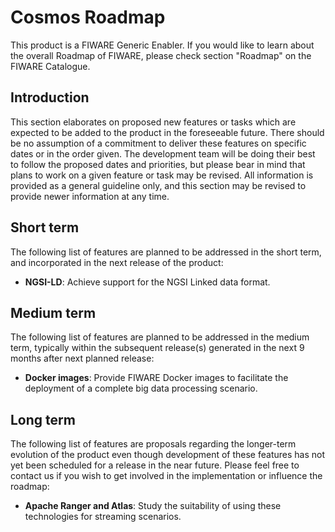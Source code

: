 # Cosmos Roadmap

This product is a FIWARE Generic Enabler. If you would like to learn about the overall Roadmap of FIWARE, please check
section "Roadmap" on the FIWARE Catalogue.

## Introduction

This section elaborates on proposed new features or tasks which are expected to be added to the product in the
foreseeable future. There should be no assumption of a commitment to deliver these features on specific dates or in the
order given. The development team will be doing their best to follow the proposed dates and priorities, but please bear
in mind that plans to work on a given feature or task may be revised. All information is provided as a general guideline
only, and this section may be revised to provide newer information at any time.

## Short term

The following list of features are planned to be addressed in the short term, and incorporated in the next release of
the product:

-   **NGSI-LD**: Achieve support for the NGSI Linked data format.

## Medium term

The following list of features are planned to be addressed in the medium term, typically within the subsequent
release(s) generated in the next 9 months after next planned release:

-   **Docker images**: Provide FIWARE Docker images to facilitate the deployment of a complete big data processing
    scenario.

## Long term

The following list of features are proposals regarding the longer-term evolution of the product even though development
of these features has not yet been scheduled for a release in the near future. Please feel free to contact us if you
wish to get involved in the implementation or influence the roadmap:

-   **Apache Ranger and Atlas**: Study the suitability of using these technologies for streaming scenarios.
